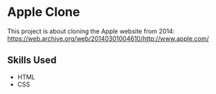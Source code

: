 # Apple Clone

This project is about cloning the Apple website from 2014: 
https://web.archive.org/web/20140301004610/http://www.apple.com/

## Skills Used

* HTML
* CSS